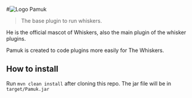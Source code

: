 #![Logo](https://avatars3.githubusercontent.com/u/17855120?v=3&s=100) Pamuk

> The base plugin to run whiskers.

He is the official mascot of Whiskers, also the main plugin of the whisker plugins.

Pamuk is created to code plugins more easily for The Whiskers.

## How to install
Run `mvn clean install` after cloning this repo. The jar file will be in `target/Pamuk.jar`
